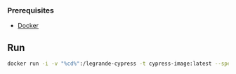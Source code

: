 
### Prerequisites

- [Docker](https://docs.docker.com/get-docker/)

## Run

```bash
docker run -i -v "%cd%":/legrande-cypress -t cypress-image:latest --spec cypress/integration/examples/*.js
